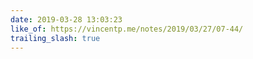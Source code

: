 ```yaml
---
date: 2019-03-28 13:03:23
like_of: https://vincentp.me/notes/2019/03/27/07-44/
trailing_slash: true
---
```

